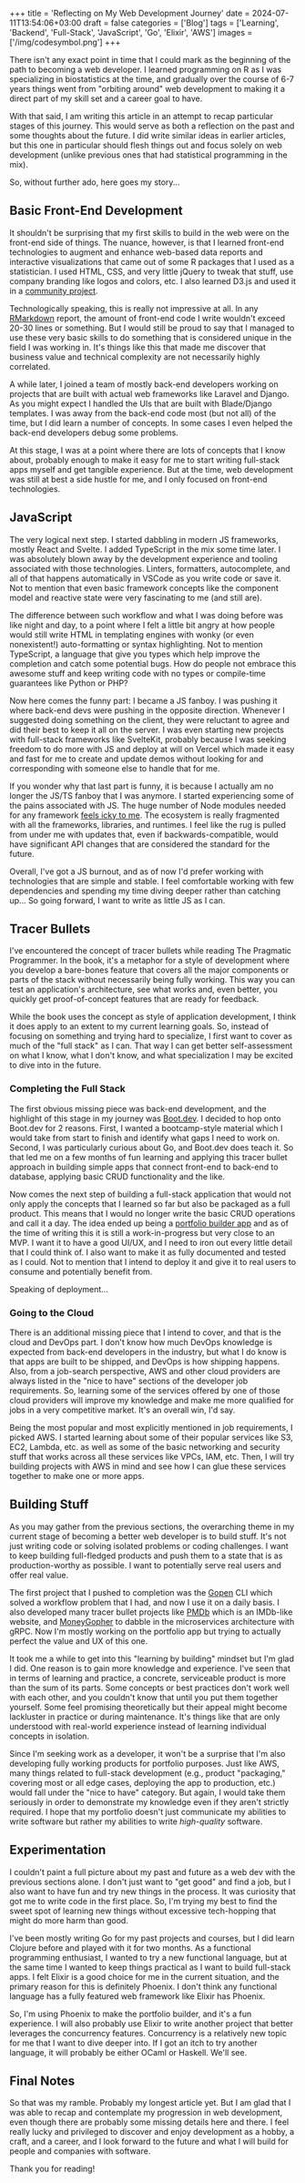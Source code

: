+++
title = 'Reflecting on My Web Development Journey'
date = 2024-07-11T13:54:06+03:00
draft = false
categories = ['Blog']
tags = ['Learning', 'Backend', 'Full-Stack', 'JavaScript', 'Go', 'Elixir', 'AWS']
images = ['/img/codesymbol.png']
+++

There isn't any exact point in time that I could mark as the beginning of the
path to becoming a web developer. I learned programming on R as I was
specializing in biostatistics at the time, and gradually over the course of 6-7
years things went from "orbiting around" web development to making it a direct
part of my skill set and a career goal to have.

With that said, I am writing this article in an attempt to recap particular
stages of this journey. This would serve as both a reflection on the past and
some thoughts about the future. I did write similar ideas in earlier articles,
but this one in particular should flesh things out and focus solely on web
development (unlike previous ones that had statistical programming in the mix).

So, without further ado, here goes my story...

## Basic Front-End Development

It shouldn't be surprising that my first skills to build in the web were on the
front-end side of things. The nuance, however, is that I learned front-end
technologies to augment and enhance web-based data reports and interactive
visualizations that came out of some R packages that I used as a statistician.
I used HTML, CSS, and very little jQuery to tweak that stuff, use company
branding like logos and colors, etc. I also learned D3.js and used it in a
[community project](/posts/forest-plot-with-heterogeneity-bands).

Technologically speaking, this is really not impressive at all. In any
[RMarkdown](https://rmarkdown.rstudio.com/) report, the amount of front-end
code I write wouldn't exceed 20-30 lines or something. But I would still be
proud to say that I managed to use these very basic skills to do something that
is considered unique in the field I was working in. It's things like this that
made me discover that business value and technical complexity are not
necessarily highly correlated.

A while later, I joined a team of mostly back-end developers working on
projects that are built with actual web frameworks like Laravel and Django. As
you might expect I handled the UIs that are built with Blade/Django templates.
I was away from the back-end code most (but not all) of the time, but I did
learn a number of concepts. In some cases I even helped the back-end developers
debug some problems.

At this stage, I was at a point where there are lots of concepts that I know
about, probably enough to make it easy for me to start writing full-stack apps
myself and get tangible experience. But at the time, web development was still
at best a side hustle for me, and I only focused on front-end technologies.

## JavaScript

The very logical next step. I started dabbling in modern JS frameworks, mostly
React and Svelte. I added TypeScript in the mix some time later. I was
absolutely blown away by the development experience and tooling associated with
those technologies. Linters, formatters, autocomplete, and all of that happens
automatically in VSCode as you write code or save it. Not to mention that even
basic framework concepts like the component model and reactive state were very
fascinating to me (and still are).

The difference between such workflow and what I was doing before was like night
and day, to a point where I felt a little bit angry at how people would still
write HTML in templating engines with wonky (or even nonexistent!)
auto-formatting or syntax highlighting. Not to mention TypeScript, a language
that give you types which help improve the completion and catch some potential
bugs. How do people not embrace this awesome stuff and keep writing code with
no types or compile-time guarantees like Python or PHP?

Now here comes the funny part: I became a JS fanboy. I was pushing it where
back-end devs were pushing in the opposite direction. Whenever I suggested
doing something on the client, they were reluctant to agree and did their best
to keep it all on the server. I was even starting new projects with full-stack
frameworks like SvelteKit, probably because I was seeking freedom to do more
with JS and deploy at will on Vercel which made it easy and fast for me to
create and update demos without looking for and corresponding with someone else
to handle that for me.

If you wonder why that last part is funny, it is because I actually am no
longer the JS/TS fanboy that I was anymore. I started experiencing some of the
pains associated with JS. The huge number of Node modules needed for any
framework [feels icky to me](/posts/dependencyphobia). The ecosystem is really
fragmented with all the frameworks, libraries, and runtimes. I feel like the
rug is pulled from under me with updates that, even if backwards-compatible,
would have significant API changes that are considered the standard for the
future.

Overall, I've got a JS burnout, and as of now I'd prefer working with
technologies that are simple and stable. I feel comfortable working with few
dependencies and spending my time diving deeper rather than catching up... So
going forward, I want to write as little JS as I can.

## Tracer Bullets

I've encountered the concept of tracer bullets while reading The Pragmatic
Programmer. In the book, it's a metaphor for a style of development where you
develop a bare-bones feature that covers all the major components or parts of
the stack without necessarily being fully working. This way you can test an
application's architecture, see what works and, even better, you quickly get
proof-of-concept features that are ready for feedback.

While the book uses the concept as style of application development, I think it
does apply to an extent to my current learning goals. So, instead of focusing
on something and trying hard to specialize, I first want to cover as much of
the "full stack" as I can. That way I can get better self-assessment on what I
know, what I don't know, and what specialization I may be excited to dive into
in the future.

### Completing the Full Stack

The first obvious missing piece was back-end development, and the highlight of
this stage in my journey was [Boot.dev](https://www.boot.dev/). I decided to
hop onto Boot.dev for 2 reasons. First, I wanted a bootcamp-style material
which I would take from start to finish and identify what gaps I need to work
on. Second, I was particularly curious about Go, and Boot.dev does teach it. So
that led me on a few months of fun learning and applying this tracer bullet
approach in building simple apps that connect front-end to back-end to
database, applying basic CRUD functionality and the like.

Now comes the next step of building a full-stack application that would not
only apply the concepts that I learned so far but also be packaged as a full
product. This means that I would no longer write the basic CRUD operations and
call it a day. The idea ended up being a [portfolio builder
app](https://github.com/waseem-medhat/skillstackr) and as of the time of
writing this it is still a work-in-progress but very close to an MVP. I want it
to have a good UI/UX, and I need to iron out every little detail that I could
think of. I also want to make it as fully documented and tested as I could. Not
to mention that I intend to deploy it and give it to real users to consume and
potentially benefit from. 

Speaking of deployment...

### Going to the Cloud

There is an additional missing piece that I intend to cover, and that is the
cloud and DevOps part. I don't know how much DevOps knowledge is expected from
back-end developers in the industry, but what I do know is that apps are built
to be shipped, and DevOps is how shipping happens. Also, from a job-search
perspective, AWS and other cloud providers are always listed in the "nice to
have" sections of the developer job requirements. So, learning some of the
services offered by one of those cloud providers will improve my knowledge and
make me more qualified for jobs in a very competitive market. It's an overall
win, I'd say.

Being the most popular and most explicitly mentioned in job requirements, I
picked AWS. I started learning about some of their popular services like S3,
EC2, Lambda, etc. as well as some of the basic networking and security stuff
that works across all these services like VPCs, IAM, etc. Then, I will try
building projects with AWS in mind and see how I can glue these services
together to make one or more apps.

## Building Stuff

As you may gather from the previous sections, the overarching theme in my
current stage of becoming a better web developer is to build stuff. It's not
just writing code or solving isolated problems or coding challenges. I want to
keep building full-fledged products and push them to a state that is as
production-worthy as possible. I want to potentially serve real users and offer
real value.

The first project that I pushed to completion was the [Gopen](/projects/gopen)
CLI which solved a workflow problem that I had, and now I use it on a daily
basis. I also developed many tracer bullet projects like [PMDb](/projects/pmdb)
which is an IMDb-like website, and [MoneyGopher](/projects/moneygopher) to
dabble in the microservices architecture with gRPC. Now I'm mostly working on
the portfolio app but trying to actually perfect the value and UX of this one.

It took me a while to get into this "learning by building" mindset but I'm glad
I did. One reason is to gain more knowledge and experience. I've seen that in
terms of learning and practice, a concrete, serviceable product is more than
the sum of its parts. Some concepts or best practices don't work well with each
other, and you couldn't know that until you put them together yourself. Some
feel promising theoretically but their appeal might become lackluster in
practice or during maintenance. It's things like that are only understood with
real-world experience instead of learning individual concepts in isolation.

Since I'm seeking work as a developer, it won't be a surprise that I'm also
developing fully working products for portfolio purposes. Just like AWS, many
things related to full-stack development (e.g., product "packaging," covering
most or all edge cases, deploying the app to production, etc.) would fall under
the "nice to have" category. But again, I would take them seriously in order to
demonstrate my knowledge even if they aren't strictly required. I hope that my
portfolio doesn't just communicate my abilities to write software but rather my
abilities to write *high-quality* software.

## Experimentation

I couldn't paint a full picture about my past and future as a web dev with the
previous sections alone. I don't just want to "get good" and find a job, but I
also want to have fun and try new things in the process. It was curiosity that
got me to write code in the first place. So, I'm trying my best to find the
sweet spot of learning new things without excessive tech-hopping that might do
more harm than good.

I've been mostly writing Go for my past projects and courses, but I did learn
Clojure before and played with it for two months. As a functional programming
enthusiast, I wanted to try a new functional language, but at the same time I
wanted to keep things practical as I want to build full-stack apps. I felt
Elixir is a good choice for me in the current situation, and the primary reason
for this is definitely Phoenix. I don't think any functional language has a
fully featured web framework like Elixir has Phoenix.

So, I'm using Phoenix to make the portfolio builder, and it's a fun experience.
I will also probably use Elixir to write another project that better leverages
the concurrency features. Concurrency is a relatively new topic for me that I
want to dive deeper into. If I got an itch to try another language, it will
probably be either OCaml or Haskell. We'll see.

## Final Notes

So that was my ramble. Probably my longest article yet. But I am glad that I
was able to recap and contemplate my progression in web development, even
though there are probably some missing details here and there. I feel really
lucky and privileged to discover and enjoy development as a hobby, a craft, and
a career, and I look forward to the future and what I will build for people and
companies with software.

Thank you for reading!
